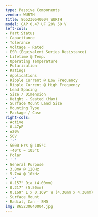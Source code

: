 ```yaml
---
type: Passive Components
vendor: WURTH
title: 865230640004 WURTH
model: CAP 0.47 UF 20% 50 V
left-cols:
- Part Status
- Capacitance
- Tolerance
- Voltage - Rated
- ESR (Equivalent Series Resistance)
- Lifetime @ Temp.
- Operating Temperature
- Polarization
- Ratings
- Applications
- Ripple Current @ Low Frequency
- Ripple Current @ High Frequency
- Lead Spacing
- Size / Dimension
- Height - Seated (Max)
- Surface Mount Land Size
- Mounting Type
- Package / Case
right-cols:
- Active
- 0.47µF
- ±20%
- 50V
- '-'
- 5000 Hrs @ 105°C
- -40°C ~ 105°C
- Polar
- '-'
- General Purpose
- 3.8mA @ 120Hz
- 5.7mA @ 10kHz
- '-'
- 0.157" Dia (4.00mm)
- 0.217" (5.50mm)
- 0.169" L x 0.169" W (4.30mm x 4.30mm)
- Surface Mount
- Radial, Can - SMD
img: 865230640004.jpg
---
```

